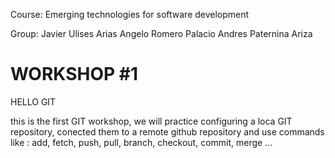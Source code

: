 Course: Emerging technologies for software development 

Group: 
    Javier Ulises Arias
    Angelo Romero Palacio
    Andres Paternina Ariza


# WORKSHOP #1
HELLO GIT


this is the first GIT workshop, we will practice configuring a loca GIT repository, 
conected them to a remote github repository and use commands like :  add, fetch, 
push, pull, branch, checkout, commit, merge ...

